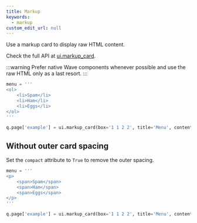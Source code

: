 ```yaml
---
title: Markup
keywords:
  - markup
custom_edit_url: null
---
```


Use a markup card to display raw HTML content.

Check the full API at [ui.markup_card](/docs/api/ui#markup_card).

:::warning
Prefer native Wave components whenever possible and use the raw HTML only as a last resort.
:::

```py
menu = '''
<ol>
    <li>Spam</li>
    <li>Ham</li>
    <li>Eggs</li>
</ol>
'''

q.page['example'] = ui.markup_card(box='1 1 2 2', title='Menu', content=menu)
```

## Without outer card spacing

Set the `compact` attribute to `True` to remove the outer spacing.

```py
menu = '''
<p>
    <span>Spam</span>
    <span>Ham</span>
    <span>Eggs</span>
</p>
'''

q.page['example'] = ui.markup_card(box='1 1 2 2', title='Menu', content=menu, compact=True)
```
